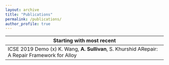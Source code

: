 ```yaml
---
layout: archive
title: "Publications"
permalink: /publications/
author_profile: true
---
```

| Starting with most recent                                                           |
| -------------------------------------------------------------------- |
| ICSE 2019 Demo   (x)   K. Wang, **A. Sullivan**, S. Khurshid  ARepair: A Repair Framework for Alloy |

